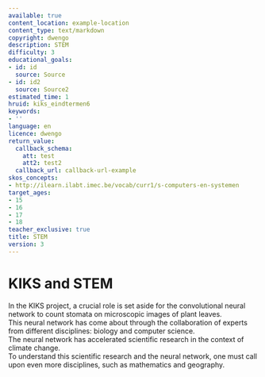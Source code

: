 ```yaml
---
available: true
content_location: example-location
content_type: text/markdown
copyright: dwengo
description: STEM
difficulty: 3
educational_goals:
- id: id
  source: Source
- id: id2
  source: Source2
estimated_time: 1
hruid: kiks_eindtermen6
keywords:
- ''
language: en
licence: dwengo
return_value:
  callback_schema:
    att: test
    att2: test2
  callback_url: callback-url-example
skos_concepts:
- http://ilearn.ilabt.imec.be/vocab/curr1/s-computers-en-systemen
target_ages:
- 15
- 16
- 17
- 18
teacher_exclusive: true
title: STEM
version: 3
---
```

# KIKS and STEM
In the KIKS project, a crucial role is set aside for the convolutional neural network to count stomata on microscopic images of plant leaves.<br>
This neural network has come about through the collaboration of experts from different disciplines: biology and computer science.<br>
The neural network has accelerated scientific research in the context of climate change. <br>
To understand this scientific research and the neural network, one must call upon even more disciplines, such as mathematics and geography.
